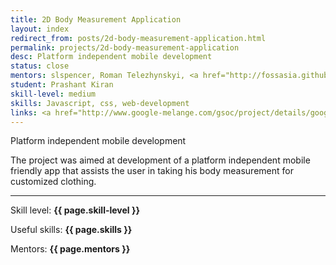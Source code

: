 ```yaml
---
title: 2D Body Measurement Application
layout: index
redirect_from: posts/2d-body-measurement-application.html
permalink: projects/2d-body-measurement-application
desc: Platform independent mobile development
status: close
mentors: slspencer, Roman Telezhynskyi, <a href="http://fossasia.github.io/#mario_behling"> Mario Behling </a>
student: Prashant Kiran
skill-level: medium
skills: Javascript, css, web-development
links: <a href="http://www.google-melange.com/gsoc/project/details/google/gsoc2014/prasht63/5693417237512192">GSoC page</a>, <a href="https://github.com/fashiontec/bodyapps-viz">Github repo</a>
---
```

Platform independent mobile development

The project was aimed at development of a platform independent mobile friendly app that assists the user in taking his body measurement for customized clothing.

* * *

Skill level: **{{ page.skill-level }}**

Useful skills: **{{ page.skills }}**

Mentors: **{{ page.mentors }}**
